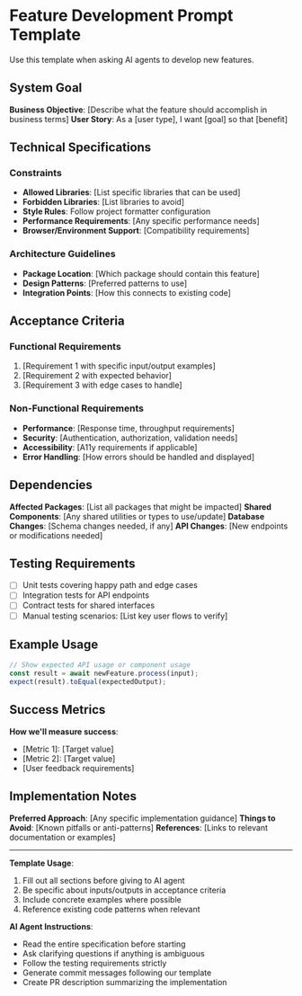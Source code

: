 # Feature Development Prompt Template

Use this template when asking AI agents to develop new features.

## System Goal
**Business Objective**: [Describe what the feature should accomplish in business terms]
**User Story**: As a [user type], I want [goal] so that [benefit]

## Technical Specifications

### Constraints
- **Allowed Libraries**: [List specific libraries that can be used]
- **Forbidden Libraries**: [List libraries to avoid]
- **Style Rules**: Follow project formatter configuration
- **Performance Requirements**: [Any specific performance needs]
- **Browser/Environment Support**: [Compatibility requirements]

### Architecture Guidelines
- **Package Location**: [Which package should contain this feature]
- **Design Patterns**: [Preferred patterns to use]
- **Integration Points**: [How this connects to existing code]

## Acceptance Criteria

### Functional Requirements
1. [Requirement 1 with specific input/output examples]
2. [Requirement 2 with expected behavior]
3. [Requirement 3 with edge cases to handle]

### Non-Functional Requirements
- **Performance**: [Response time, throughput requirements]
- **Security**: [Authentication, authorization, validation needs]
- **Accessibility**: [A11y requirements if applicable]
- **Error Handling**: [How errors should be handled and displayed]

## Dependencies
**Affected Packages**: [List all packages that might be impacted]
**Shared Components**: [Any shared utilities or types to use/update]
**Database Changes**: [Schema changes needed, if any]
**API Changes**: [New endpoints or modifications needed]

## Testing Requirements
- [ ] Unit tests covering happy path and edge cases
- [ ] Integration tests for API endpoints
- [ ] Contract tests for shared interfaces
- [ ] Manual testing scenarios: [List key user flows to verify]

## Example Usage
```typescript
// Show expected API usage or component usage
const result = await newFeature.process(input);
expect(result).toEqual(expectedOutput);
```

## Success Metrics
**How we'll measure success**:
- [Metric 1]: [Target value]
- [Metric 2]: [Target value]
- [User feedback requirements]

## Implementation Notes
**Preferred Approach**: [Any specific implementation guidance]
**Things to Avoid**: [Known pitfalls or anti-patterns]
**References**: [Links to relevant documentation or examples]

---

**Template Usage**:
1. Fill out all sections before giving to AI agent
2. Be specific about inputs/outputs in acceptance criteria
3. Include concrete examples where possible
4. Reference existing code patterns when relevant

**AI Agent Instructions**:
- Read the entire specification before starting
- Ask clarifying questions if anything is ambiguous
- Follow the testing requirements strictly
- Generate commit messages following our template
- Create PR description summarizing the implementation
